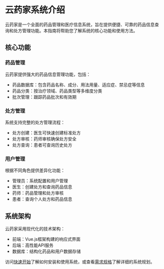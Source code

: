# 云药家系统介绍

云药家是一个全面的药品管理和医疗信息系统，旨在提供便捷、可靠的药品信息查询和处方管理功能。本指南将帮助您了解系统的核心功能和使用方法。

## 核心功能

### 药品管理

云药家提供强大的药品信息管理功能，包括：

- 药品数据库：包含药品名称、成分、用法用量、适应症、禁忌症等信息
- 药品分类：按治疗领域、药品类型等多维度分类
- 批次管理：跟踪药品批次和有效期

### 处方管理

系统支持完整的处方管理流程：

- 处方创建：医生可快速创建标准处方
- 处方审核：药师审核确保处方安全
- 处方查询：患者可查询历史处方

### 用户管理

根据不同角色提供差异化功能：

- 管理员：系统配置和用户管理
- 医生：创建处方和查询药品信息
- 药师：药品管理和处方审核
- 患者：查询个人处方和药品信息

## 系统架构

云药家采用现代化的技术架构：

- 前端：Vue.js框架构建的响应式界面
- 后端：高性能API服务
- 数据库：结构化药品和用户数据存储

访问[快速开始](/guide/getting-started)了解如何安装和使用系统，或查看[需求规格](/guide/requirements)了解详细的系统规划。 